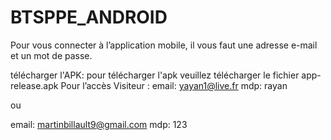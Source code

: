 # BTSPPE_ANDROID
Pour vous connecter à l’application mobile, il vous faut une adresse e-mail et un
mot de passe.

télécharger l'APK: pour télécharger l'apk veuillez télécharger le fichier app-release.apk
Pour l’accès Visiteur :
email: yayan1@live.fr 
mdp: rayan

ou

email: martinbillault9@gmail.com
mdp: 123
